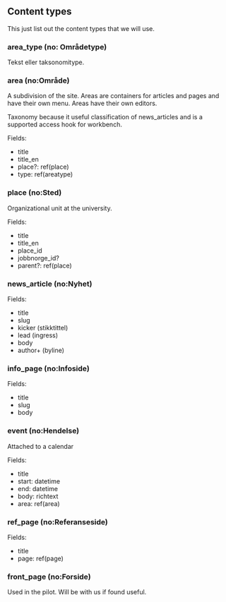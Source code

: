 ## Content types

This just list out the content types that we will use.

### area_type (no: Områdetype)

Tekst eller taksonomitype.

### area (no:Område)

A subdivision of the site.  Areas are containers for articles and pages and
have their own menu.  Areas have their own editors.

Taxonomy because it useful classification of news_articles and is a 
supported access hook for workbench.

Fields:

* title
* title_en
* place?: ref(place)
* type: ref(areatype)

### place (no:Sted)

Organizational unit at the university.

Fields:

* title
* title\_en
* place\_id
* jobbnorge\_id?
* parent?: ref(place)

### news_article (no:Nyhet)

Fields:

* title
* slug
* kicker (stikktittel)
* lead (ingress)
* body
* author+ (byline)

### info_page (no:Infoside)

Fields:

* title
* slug
* body

### event (no:Hendelse)

Attached to a calendar

Fields:

* title
* start: datetime
* end: datetime
* body: richtext
* area: ref(area)

### ref_page (no:Referanseside)

Fields:

* title
* page: ref(page)

### front_page (no:Forside)

Used in the pilot.  Will be with us if found useful.


